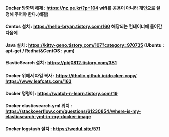 #### Docker 방화벽 해제 : https://nz.pe.kr/?p=104 wifi를 공용이 아니라 개인으로 설정해 주어야 한다.(해결)
#### Centos 설치 : https://hello-bryan.tistory.com/160 해당되는 컨테이너에 들어간 다음에 
#### Java 설치 : https://kitty-geno.tistory.com/107?category=970735 (Ubuntu : apt-get / Redhat&CentOS : yum)
#### ElasticSearch 설치 : https://pbj0812.tistory.com/381
#### Docker 위에서 파일 복사 : https://itholic.github.io/docker-copy/  https://www.leafcats.com/163
#### Docker 명령어 : https://watch-n-learn.tistory.com/19
#### Docker elasticsearch.yml 위치 : https://stackoverflow.com/questions/61230854/where-is-my-elasticsearch-yml-in-my-docker-image
#### Docker logstash 설치 : https://wedul.site/571
